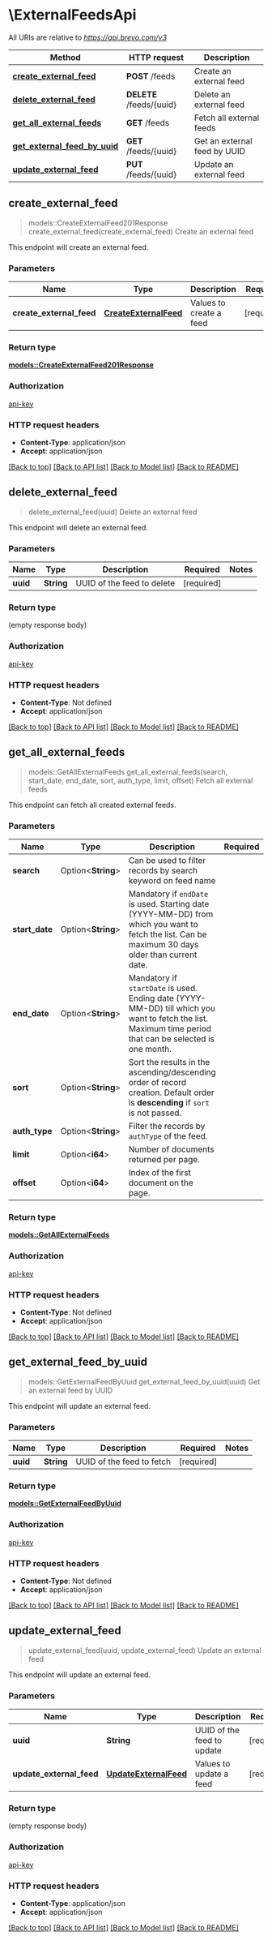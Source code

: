 # \ExternalFeedsApi

All URIs are relative to *https://api.brevo.com/v3*

Method | HTTP request | Description
------------- | ------------- | -------------
[**create_external_feed**](ExternalFeedsApi.md#create_external_feed) | **POST** /feeds | Create an external feed
[**delete_external_feed**](ExternalFeedsApi.md#delete_external_feed) | **DELETE** /feeds/{uuid} | Delete an external feed
[**get_all_external_feeds**](ExternalFeedsApi.md#get_all_external_feeds) | **GET** /feeds | Fetch all external feeds
[**get_external_feed_by_uuid**](ExternalFeedsApi.md#get_external_feed_by_uuid) | **GET** /feeds/{uuid} | Get an external feed by UUID
[**update_external_feed**](ExternalFeedsApi.md#update_external_feed) | **PUT** /feeds/{uuid} | Update an external feed



## create_external_feed

> models::CreateExternalFeed201Response create_external_feed(create_external_feed)
Create an external feed

This endpoint will create an external feed.

### Parameters


Name | Type | Description  | Required | Notes
------------- | ------------- | ------------- | ------------- | -------------
**create_external_feed** | [**CreateExternalFeed**](CreateExternalFeed.md) | Values to create a feed | [required] |

### Return type

[**models::CreateExternalFeed201Response**](createExternalFeed_201_response.md)

### Authorization

[api-key](../README.md#api-key)

### HTTP request headers

- **Content-Type**: application/json
- **Accept**: application/json

[[Back to top]](#) [[Back to API list]](../README.md#documentation-for-api-endpoints) [[Back to Model list]](../README.md#documentation-for-models) [[Back to README]](../README.md)


## delete_external_feed

> delete_external_feed(uuid)
Delete an external feed

This endpoint will delete an external feed.

### Parameters


Name | Type | Description  | Required | Notes
------------- | ------------- | ------------- | ------------- | -------------
**uuid** | **String** | UUID of the feed to delete | [required] |

### Return type

 (empty response body)

### Authorization

[api-key](../README.md#api-key)

### HTTP request headers

- **Content-Type**: Not defined
- **Accept**: application/json

[[Back to top]](#) [[Back to API list]](../README.md#documentation-for-api-endpoints) [[Back to Model list]](../README.md#documentation-for-models) [[Back to README]](../README.md)


## get_all_external_feeds

> models::GetAllExternalFeeds get_all_external_feeds(search, start_date, end_date, sort, auth_type, limit, offset)
Fetch all external feeds

This endpoint can fetch all created external feeds.

### Parameters


Name | Type | Description  | Required | Notes
------------- | ------------- | ------------- | ------------- | -------------
**search** | Option<**String**> | Can be used to filter records by search keyword on feed name |  |
**start_date** | Option<**String**> | Mandatory if `endDate` is used. Starting date (YYYY-MM-DD) from which you want to fetch the list. Can be maximum 30 days older than current date. |  |
**end_date** | Option<**String**> | Mandatory if `startDate` is used. Ending date (YYYY-MM-DD) till which you want to fetch the list. Maximum time period that can be selected is one month. |  |
**sort** | Option<**String**> | Sort the results in the ascending/descending order of record creation. Default order is **descending** if `sort` is not passed. |  |[default to desc]
**auth_type** | Option<**String**> | Filter the records by `authType` of the feed. |  |
**limit** | Option<**i64**> | Number of documents returned per page. |  |[default to 50]
**offset** | Option<**i64**> | Index of the first document on the page. |  |[default to 0]

### Return type

[**models::GetAllExternalFeeds**](getAllExternalFeeds.md)

### Authorization

[api-key](../README.md#api-key)

### HTTP request headers

- **Content-Type**: Not defined
- **Accept**: application/json

[[Back to top]](#) [[Back to API list]](../README.md#documentation-for-api-endpoints) [[Back to Model list]](../README.md#documentation-for-models) [[Back to README]](../README.md)


## get_external_feed_by_uuid

> models::GetExternalFeedByUuid get_external_feed_by_uuid(uuid)
Get an external feed by UUID

This endpoint will update an external feed.

### Parameters


Name | Type | Description  | Required | Notes
------------- | ------------- | ------------- | ------------- | -------------
**uuid** | **String** | UUID of the feed to fetch | [required] |

### Return type

[**models::GetExternalFeedByUuid**](getExternalFeedByUUID.md)

### Authorization

[api-key](../README.md#api-key)

### HTTP request headers

- **Content-Type**: Not defined
- **Accept**: application/json

[[Back to top]](#) [[Back to API list]](../README.md#documentation-for-api-endpoints) [[Back to Model list]](../README.md#documentation-for-models) [[Back to README]](../README.md)


## update_external_feed

> update_external_feed(uuid, update_external_feed)
Update an external feed

This endpoint will update an external feed.

### Parameters


Name | Type | Description  | Required | Notes
------------- | ------------- | ------------- | ------------- | -------------
**uuid** | **String** | UUID of the feed to update | [required] |
**update_external_feed** | [**UpdateExternalFeed**](UpdateExternalFeed.md) | Values to update a feed | [required] |

### Return type

 (empty response body)

### Authorization

[api-key](../README.md#api-key)

### HTTP request headers

- **Content-Type**: application/json
- **Accept**: application/json

[[Back to top]](#) [[Back to API list]](../README.md#documentation-for-api-endpoints) [[Back to Model list]](../README.md#documentation-for-models) [[Back to README]](../README.md)

